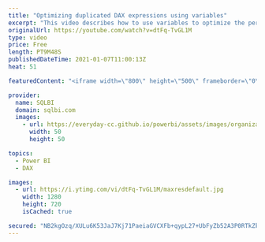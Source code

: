 ```yaml
---
title: "Optimizing duplicated DAX expressions using variables"
excerpt: "This video describes how to use variables to optimize the performance of DAX expressions containing multiple instances of the same measure or the same sub-expression. There are two related articles and downloads: https://sql.bi/62887/?aff=yt (Optimizing duplicated DAX expressions using variables) https://sql.bi/67786/?aff=yt"
originalUrl: https://youtube.com/watch?v=dtFq-TvGL1M
type: video
price: Free
length: PT9M48S
publishedDateTime: 2021-01-07T11:00:13Z
heat: 51

featuredContent: "<iframe width=\"800\" height=\"500\" frameborder=\"0\" src=\"https://www.youtube.com/embed/dtFq-TvGL1M\" allow=\"accelerometer; autoplay; encrypted-media; gyroscope; picture-in-picture\" allowfullscreen></iframe>"

provider:
  name: SQLBI
  domain: sqlbi.com
  images:
    - url: https://everyday-cc.github.io/powerbi/assets/images/organizations/sqlbi.com-50x50.jpg
      width: 50
      height: 50

topics:
  - Power BI
  - DAX

images:
  - url: https://i.ytimg.com/vi/dtFq-TvGL1M/maxresdefault.jpg
    width: 1280
    height: 720
    isCached: true

secured: "NB2kgOzq/XULu6K53JaJ7Kj71PaeiaGVCXFb+qypL27+UbFyZb52A3P0RTkZksicTKqy/ezVo1VwLjSZqU708N3Y6J1O4pE/yk6TjG+QvkZV+6J36n5CBsVD1SqUoqIQ483Zj+pTEloSA0KLsVYdd4gWJWZ+fdzq5ef+HUSN4f5M3Y42b2G/Ak9sOPspyVMO/MF0WurKtiHX0FYBjpKqUMz1Z19UHmNfgBF9QmnOET3LnqiLtkzXypgUBntAEd/atQfY1oR5uK5zWVnX/IOsis/KXxKPL+zbwlHF21+TSABo7Wq8R9l9OMVSlp87Qujy69mk/ySX1Yez7OnyS4w1IHDzzl0tVnS8jl1Tza0BhsMmNxTXCbU+Ok3ZcOCv7xRQRwlZMsWrrjwcrcGQHW2SzVe/8eZxS0nkHOTg1xhOiz0=;XW8a6PZifPZAsbByC2hfiA=="
---
```


